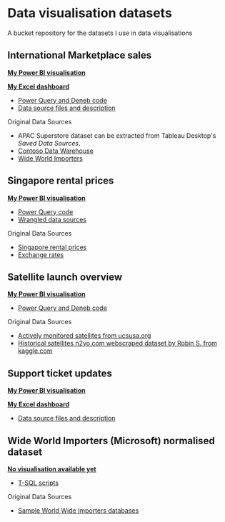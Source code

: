 # Data visualisation datasets
A bucket repository for the datasets I use in data visualisations

## International Marketplace sales
**[My Power BI visualisation](https://community.powerbi.com/t5/Data-Stories-Gallery/International-Marketplace-profit-report-using-Python-and-Deneb/m-p/2480550#M7154)**

**[My Excel dashboard](https://datamesse.github.io/#/project/ExcelInternationalMarketplaceProfitForecast)**
* [Power Query and Deneb code](https://github.com/datamesse/data-visualisation-datasets/blob/main/International%20Marketplace%20sales/Power%20Query%20and%20Deneb%20code.md)
* [Data source files and description](https://github.com/datamesse/data-visualisation-datasets/tree/main/International%20Marketplace%20sales)

Original Data Sources
* APAC Superstore dataset can be extracted from Tableau Desktop's *Saved Data Sources*.
* [Contoso Data Warehouse](https://www.microsoft.com/en-us/download/details.aspx?id=18279)
* [Wide World Importers](https://github.com/Microsoft/sql-server-samples/releases/tag/wide-world-importers-v1.0)

## Singapore rental prices
**[My Power BI visualisation](https://community.powerbi.com/t5/Data-Stories-Gallery/Quarterly-Singapore-median-rental-prices-by-currency/m-p/2125424)**
* [Power Query code](https://github.com/datamesse/data-visualisation-datasets/tree/main/Singapore%20rental%20prices)
* [Wrangled data sources](https://github.com/datamesse/data-visualisation-datasets/raw/main/Singapore%20rental%20prices/Singapore%20rental%20prices.xlsx)

Original Data Sources
* [Singapore rental prices](https://data.gov.sg/dataset/median-rent-by-town-and-flat-type)
* [Exchange rates](https://www.ofx.com/en-us/forex-news/historical-exchange-rates/)

## Satellite launch overview
**[My Power BI visualisation](https://community.powerbi.com/t5/Data-Stories-Gallery/Satellite-launch-overview/m-p/2730077)**
* [Power Query and Deneb code](https://github.com/datamesse/data-visualisation-datasets/tree/main/Satellite%20launch%20overview)

Original Data Sources
* [Actively monitored satellites from ucsusa.org](https://www.ucsusa.org/resources/satellite-database)
* [Historical satellites n2yo.com webscraped dataset by Robin S. from kaggle.com](https://www.kaggle.com/datasets/heyrobin/satellite-data-19572022)

## Support ticket updates
**[My Power BI visualisation](https://community.powerbi.com/t5/Data-Stories-Gallery/Follow-the-sun-customer-service-support/m-p/2168279)**

**[My Excel dashboard](https://datamesse.github.io/#/project/ExcelCustomerSupportAgentPerformance)**
* [Data source files and description](https://github.com/datamesse/data-visualisation-datasets/tree/main/Support%20ticket%20updates)

## Wide World Importers (Microsoft) normalised dataset
**[No visualisation available yet](https://github.com/datamesse/data-visualisation-datasets)**
* [T-SQL scripts](https://github.com/datamesse/data-visualisation-datasets/tree/main/Wide%20World%20Importers)

Original Data Sources
* [Sample World Wide Importers databases](https://github.com/Microsoft/sql-server-samples/releases/tag/wide-world-importers-v1.0)